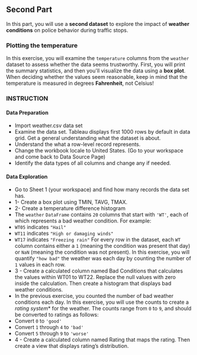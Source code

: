 ## Second Part
In this part, you will use a **second dataset** to explore the impact of **weather conditions** on police behavior during traffic stops.
### Plotting the temperature
In this exercise, you will examine the ``temperature`` columns from the ``weather`` dataset to assess whether the data seems trustworthy. First, you will print the summary statistics, and then you'll visualize the data using a **box plot**. When deciding whether the values seem reasonable, keep in mind that the temperature is measured in degrees **Fahrenheit**, not Celsius!
### INSTRUCTION
#### Data Preparation
*	Import weather.csv data set
*	Examine the data set. Tableau displays first 1000 rows by default in data grid. Get a general understanding what the dataset is about.
*	Understand the what a row-level record represents.
*	Change the workbook locale to United States. (Go to your workspace and come back to Data Source Page)
*	Identify the data types of all columns and change any if needed.
#### Data Exploration
*	Go to Sheet 1 (your workspace) and find how many records the data set has.
*	1- Create a box plot using TMIN, TAVG, TMAX.
*	2- Create a temperature difference histogram
*	The ``weather`` ``DataFrame`` contains ``20`` columns that start with ``'WT'``, each of which represents a bad weather condition. For example:
 *	``WT05`` indicates ``"Hail"``
 *	``WT11`` indicates ``"High or damaging winds"``
 *	``WT17`` indicates ``"Freezing rain"``
For every row in the dataset, each ``WT`` column contains either a ``1`` (meaning the condition was present that day) or ``NaN`` (meaning the condition was not present).
In this exercise, you will quantify ``"how bad"`` the weather was each day by counting the number of ``1`` values in each row.
 *	3 - Create a calculated column named Bad Conditions that calculates the values within WT01 to WT22. Replace the null values with zero inside the calculation. Then create a histogram that displays bad weather conditions.
*	In the previous exercise, you counted the number of bad weather conditions each day. In this exercise, you will use the counts to create a *rating system** for the weather.
The counts range from ``0`` to ``9``, and should be converted to ratings as follows:
 *   Convert ``0`` to ``'good'``
 *   Convert ``1`` through ``4`` to ``'bad'``
 *   Convert ``5`` through ``9`` to ``'worse'``
 * 4 - Create a calculated column named Rating that maps the rating. Then create a view that displays rating’s distribution.
